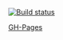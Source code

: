 [![Build status](https://ci.appveyor.com/api/projects/status/rk1qkdcshm9kcyo0?svg=true)](https://ci.appveyor.com/project/VavaIkelman/ahj-ws-frontend)

[GH-Pages](https://vavaikelman.github.io/ahj-ws-frontend/)